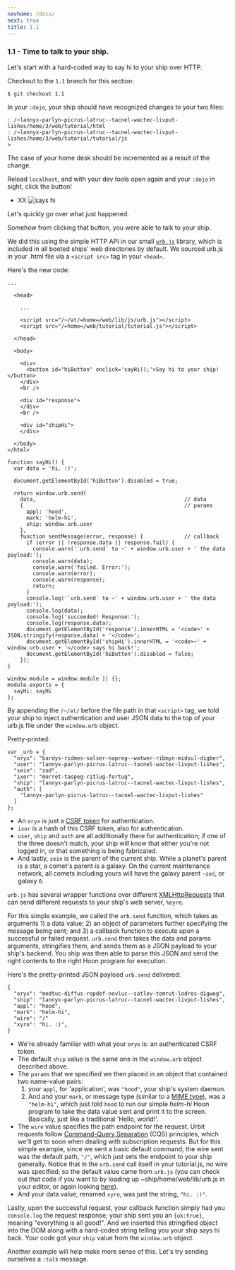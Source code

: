 ```yaml
---
navhome: /docs/
next: true
title: 1.1
---
```


### 1.1 - Time to talk to your ship.

Let's start with a hard-coded way to say hi to your ship over HTTP.

Checkout to the `1.1` branch for this section:

```
$ git checkout 1.1
```

In your `:dojo`, your ship should have recognized changes to your two files:

```
: /~lannyx-parlyn-picrus-latruc--tacnel-wactec-livput-lishes/home/3/web/tutorial/html
: /~lannyx-parlyn-picrus-latruc--tacnel-wactec-livput-lishes/home/3/web/tutorial/tutorial/js
>
```

The case of your home desk should be incremented as a result of the change.

Reload `localhost`, and with your dev tools open again and your `:dojo` in sight, click the button!

* XX ![says hi](https://placeimg.com/640/480/arch/grayscale)

Let's quickly go over what just happened.

Somehow from clicking that button, you were able to talk to your ship.

We did this using the simple HTTP API in our small [`urb.js`](https://github.com/urbit/arvo/blob/maint-20160818/web/lib/js/urb.js) library, which is included in all booted ships' web directories by default. We sourced urb.js in your .html file via a `<script src>` tag in your `<head>`.

Here's the new code:

```
...

  <head>

    ...

    <script src="/~/at/=home=/web/lib/js/urb.js"></script>
    <script src="/=home=/web/tutorial/tutorial.js"></script>

  </head>

  <body>

    <div>
      <button id="hiButton" onclick='sayHi();'>Say hi to your ship!</button>
    </div>
    <br />

    <div id="response">
    </div>
    <br />

    <div id="shipHi">
    </div>

  </body>
</html>
```

```
function sayHi() {
  var data = 'hi. :)';

  document.getElementById('hiButton').disabled = true;

  return window.urb.send(
    data,                                               // data
    {                                                   // params
      appl: 'hood',
      mark: 'helm-hi',
      ship: window.urb.user
    },
    function sentMessage(error, response) {             // callback
      if (error || !response.data || response.fail) {
        console.warn('`urb.send` to ~' + window.urb.user + ' the data payload:');
        console.warn(data);
        console.warn('failed. Error:');
        console.warn(error);
        console.warn(response);
        return;
      }
      console.log('`urb.send` to ~' + window.urb.user + ' the data payload:');
      console.log(data);
      console.log('succeeded! Response:');
      console.log(response.data);
      document.getElementById('response').innerHTML = '<code>' + JSON.stringify(response.data) + '</code>';
      document.getElementById('shipHi').innerHTML = '<code>~' + window.urb.user + '</code> says hi back!';
      document.getElementById('hiButton').disabled = false;
    });
}

window.module = window.module || {};
module.exports = {
  sayHi: sayHi
};
```

By appending the `/~/at/` before the file path in that `<script>` tag, we told your ship to inject authentication and user JSON data to the top of your urb.js file under the `window.urb` object.

Pretty-printed:

```
var _urb = {
  "oryx": "bardys-ridmes-salser-napreg--watwer-ribmyn-midsul-digber",
  "user": "lannyx-parlyn-picrus-latruc--tacnel-wactec-livput-lishes",
  "sein": "zod",
  "ixor": "morret-taspeg-ritlug-fortug",
  "ship": "lannyx-parlyn-picrus-latruc--tacnel-wactec-livput-lishes",
  "auth": [
    "lannyx-parlyn-picrus-latruc--tacnel-wactec-livput-lishes"
  ]
};
```

- An `oryx` is just a [CSRF token](https://en.wikipedia.org/wiki/Cross-site_request_forgery) for authentication.
- `ixor` is a hash of this CSRF token, also for authentication.
- `user`, `ship` and `auth` are all additionally there for authentication; if one of the three doesn't match, your ship will know that either you're not logged in, or that something is being fabricated.
- And lastly, `sein` is the parent of the current ship. While a planet's parent is a star, a comet's parent is a galaxy. On the current maintenance network, all comets including yours will have the galaxy parent `~zod`, or galaxy `0`.

`urb.js` has several wrapper functions over different [XMLHttpRequests](https://en.wikipedia.org/wiki/XMLHttpRequest) that can send different requests to your ship's web server, `%eyre`.

For this simple example, we called the `urb.send` function, which takes as arguments 1) a data value; 2) an object of parameters further specifying the message being sent; and 3) a callback function to execute upon a successful or failed request. `urb.send` then takes the data and params arguments, stringifies them, and sends them as a JSON payload to your ship's backend. You ship was then able to parse this JSON and send the right contents to the right Hoon program for execution.

Here's the pretty-printed JSON payload `urb.send` delivered:

```
{
  "oryx": "modtuc-diffus-ropdef-novluc--satlev-tomrut-lodres-digweg",
  "ship": "lannyx-parlyn-picrus-latruc--tacnel-wactec-livput-lishes",
  "appl": "hood",
  "mark": "helm-hi",
  "wire": "/"
  "xyro": "hi. :)",
}
```

- We're already familiar with what your `oryx` is: an authenticated CSRF token.
- The default `ship` value is the same one in the `window.urb` object described above.
- The `params` that we specified we then placed in an object that contained two name-value pairs:
  1. your `appl`, for 'application', was `"hood"`, your ship's system daemon.
  2. And and your `mark`, or message type (similar to a [MIME type](https://developer.mozilla.org/en-US/docs/Web/HTTP/Basics_of_HTTP/MIME_types)), was a `"helm-hi"`, which just told `hood` to run our simple _helm-hi_ Hoon program to take the data value sent and print it to the screen. Basically, just like a traditional 'Hello, world!'.
- The `wire` value specifies the path endpoint for the request. Urbit requests follow [Command-Query Separation](https://en.wikipedia.org/wiki/Command%E2%80%93query_separation) (CQS) principles, which we'll get to soon when dealing with subscription requests. But for this simple example, since we sent a basic default command, the wire sent was the default path, `"/"`, which just sets the endpoint to your ship generally. Notice that in the `urb.send` call itself in your tutorial.js, no wire was specified; so the default value came from `urb.js` (you can check out that code if you want to by loading up ~ship/home/web/lib/urb.js in your editor, or again looking [here](https://github.com/urbit/arvo/blob/maint-20160818/web/lib/js/urb.js)).
- And your data value, renamed `xyro`, was just the string, `"hi. :)"`.

Lastly, upon the successful request, your callback function simply had you `console.log` the request response; your ship sent you an `{ok:true}`, meaning "everything is all good!". And we inserted this stringified object into the DOM along with a hard-coded string telling you your ship says hi back. Your code got your `ship` value from the `window.urb` object.

Another example will help make more sense of this. Let's try sending ourselves a `:talk` message.
